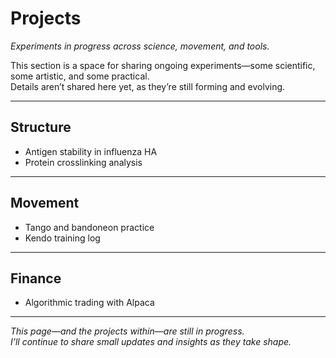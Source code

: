 # Projects

*Experiments in progress across science, movement, and tools.*

This section is a space for sharing ongoing experiments—some scientific, some artistic, and some practical.  
Details aren’t shared here yet, as they’re still forming and evolving.

---

## Structure

- Antigen stability in influenza HA  
- Protein crosslinking analysis

---

## Movement

- Tango and bandoneon practice  
- Kendo training log

---

## Finance

- Algorithmic trading with Alpaca

---

*This page—and the projects within—are still in progress.  
I’ll continue to share small updates and insights as they take shape.*
